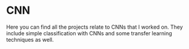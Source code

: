 # CNN
Here you can find all the projects relate to CNNs that I worked on. They include simple classification with CNNs and some transfer learning techniques as well.
